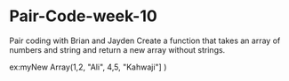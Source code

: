 # Pair-Code-week-10
Pair coding with Brian and Jayden
Create a function that takes an array of numbers and string
and return a new array without strings.

ex:myNew Array(1,2, "Ali", 4,5, "Kahwaji"] )